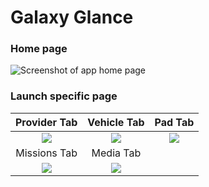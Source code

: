 # Galaxy Glance

### Home page
![Screenshot of app home page](https://i.imgur.com/DsOy5fk.png)

### Launch specific page
Provider Tab             |  Vehicle Tab |  Pad Tab
:-------------------------:|:-------------------------:|:-------------------------:
![](https://i.imgur.com/1snu3Vu.png)  |  ![](https://i.imgur.com/7Q0lPcW.png) | ![](https://i.imgur.com/7eaYyVm.png)
Missions Tab             |  Media Tab
![](https://i.imgur.com/D91Tv1d.png) | ![](https://i.imgur.com/lUvshMk.png)
